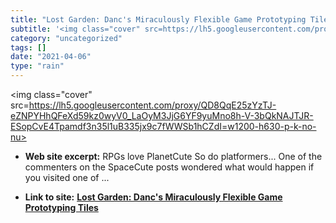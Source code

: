 ```yaml
---
title: "Lost Garden: Danc's Miraculously Flexible Game Prototyping Tiles"
subtitle: '<img class="cover" src=https://lh5.googleusercontent.com/proxy/QD8QqE25zYzTJ-eZNPYHhQFeXd59kz0wyV0_L...'
category: "uncategorized"
tags: []
date: "2021-04-06"
type: "rain"
---
```

<img class="cover" src=https://lh5.googleusercontent.com/proxy/QD8QqE25zYzTJ-eZNPYHhQFeXd59kz0wyV0_LaOyM3JjG6YF9yuMno8h-V-3bQkNAJTJR-ESopCvE4Tpamdf3n35l1uB335jx9c7fWWSb1hCZdI=w1200-h630-p-k-no-nu>



* **Web site excerpt:** RPGs love PlanetCute So do platformers... One of the commenters on the SpaceCute posts wondered what would happen if you visited one of ...

* **Link to site:** **[Lost Garden: Danc's Miraculously Flexible Game Prototyping Tiles](http://www.lostgarden.com/2007/05/dancs-miraculously-flexible-game.html)**